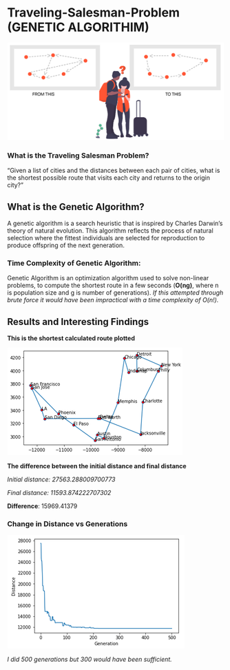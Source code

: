 # Traveling-Salesman-Problem (GENETIC ALGORITHIM)

![](images/Screenshot_3.png)

### What is the Traveling Salesman Problem? 

“Given a list of cities and the distances between each pair of cities, what is the shortest possible route that visits each city and returns to the origin city?” 

## What is the Genetic Algorithm? 

A genetic algorithm is a search heuristic that is inspired by Charles Darwin’s theory of natural evolution. This algorithm reflects the process of natural selection where the fittest individuals are selected for reproduction to produce offspring of the next generation. 

### Time Complexity of Genetic Algorithm: 

Genetic Algorithm is an optimization algorithm used to solve non-linear problems, to compute the shortest route in a few seconds (**O(ng)**, where n is population size and g is number of generations). _If this attempted through brute force it would have been impractical with a time complexity of O(n!)._

## Results and Interesting Findings 

**This is the shortest calculated route plotted**

![](images/graph.png) 

**The difference between the initial distance and final distance**

_Initial distance: 27563.288009700773_

_Final distance: 11593.874222707302_

**Difference**: 15969.41379

### Change in Distance vs Generations

![](images/results.png)

_I did 500 generations but 300 would have been sufficient._
